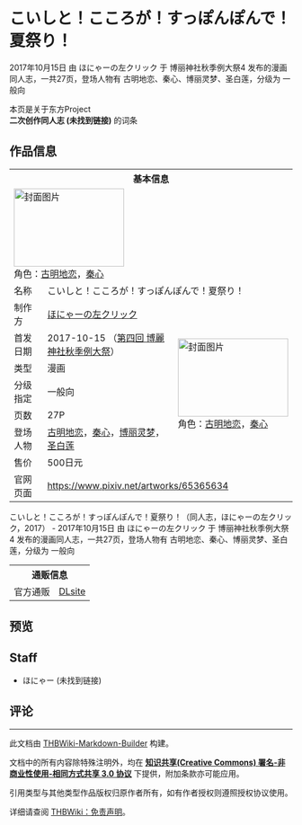# こいしと！こころが！すっぽんぽんで！夏祭り！

<!-- source html: G:\repos\THBWiki-Markdown-Builder\THBWikiMarkdown\Temp\main\0\08\ns0%3A%E3%81%93%E3%81%84%E3%81%97%E3%81%A8%EF%BC%81%E3%81%93%E3%81%93%E3%82%8D%E3%81%8C%EF%BC%81%E3%81%99%E3%81%A3%E3%81%BD%E3%82%93%E3%81%BD%E3%82%93%E3%81%A7%EF%BC%81%E5%A4%8F%E7%A5%AD%E3%82%8A%EF%BC%81.html -->

2017年10月15日 由 ほにゃーの左クリック 于 博丽神社秋季例大祭4 发布的漫画同人志，一共27页，登场人物有 古明地恋、秦心、博丽灵梦、圣白莲，分级为 一般向

本页是关于东方Project  
 **二次创作同人志 (未找到链接)** 的词条

## 作品信息

<table><tbody><tr><th colspan="3">基本信息</th></tr><tr><td class="cover-artwork-mobile" colspan="2"><a href="./文件-こいしと！こころが！すっぽんぽんで！夏祭り！封面.jpg.md" class="image" title="封面图片"><img alt="封面图片" src="https://upload.thwiki.cc/thumb/4/4e/%E3%81%93%E3%81%84%E3%81%97%E3%81%A8%EF%BC%81%E3%81%93%E3%81%93%E3%82%8D%E3%81%8C%EF%BC%81%E3%81%99%E3%81%A3%E3%81%BD%E3%82%93%E3%81%BD%E3%82%93%E3%81%A7%EF%BC%81%E5%A4%8F%E7%A5%AD%E3%82%8A%EF%BC%81%E5%B0%81%E9%9D%A2.jpg/196px-%E3%81%93%E3%81%84%E3%81%97%E3%81%A8%EF%BC%81%E3%81%93%E3%81%93%E3%82%8D%E3%81%8C%EF%BC%81%E3%81%99%E3%81%A3%E3%81%BD%E3%82%93%E3%81%BD%E3%82%93%E3%81%A7%EF%BC%81%E5%A4%8F%E7%A5%AD%E3%82%8A%EF%BC%81%E5%B0%81%E9%9D%A2.jpg" decoding="async" loading="lazy" width="196" height="139" srcset="https://upload.thwiki.cc/thumb/4/4e/%E3%81%93%E3%81%84%E3%81%97%E3%81%A8%EF%BC%81%E3%81%93%E3%81%93%E3%82%8D%E3%81%8C%EF%BC%81%E3%81%99%E3%81%A3%E3%81%BD%E3%82%93%E3%81%BD%E3%82%93%E3%81%A7%EF%BC%81%E5%A4%8F%E7%A5%AD%E3%82%8A%EF%BC%81%E5%B0%81%E9%9D%A2.jpg/294px-%E3%81%93%E3%81%84%E3%81%97%E3%81%A8%EF%BC%81%E3%81%93%E3%81%93%E3%82%8D%E3%81%8C%EF%BC%81%E3%81%99%E3%81%A3%E3%81%BD%E3%82%93%E3%81%BD%E3%82%93%E3%81%A7%EF%BC%81%E5%A4%8F%E7%A5%AD%E3%82%8A%EF%BC%81%E5%B0%81%E9%9D%A2.jpg 1.5x, https://upload.thwiki.cc/thumb/4/4e/%E3%81%93%E3%81%84%E3%81%97%E3%81%A8%EF%BC%81%E3%81%93%E3%81%93%E3%82%8D%E3%81%8C%EF%BC%81%E3%81%99%E3%81%A3%E3%81%BD%E3%82%93%E3%81%BD%E3%82%93%E3%81%A7%EF%BC%81%E5%A4%8F%E7%A5%AD%E3%82%8A%EF%BC%81%E5%B0%81%E9%9D%A2.jpg/392px-%E3%81%93%E3%81%84%E3%81%97%E3%81%A8%EF%BC%81%E3%81%93%E3%81%93%E3%82%8D%E3%81%8C%EF%BC%81%E3%81%99%E3%81%A3%E3%81%BD%E3%82%93%E3%81%BD%E3%82%93%E3%81%A7%EF%BC%81%E5%A4%8F%E7%A5%AD%E3%82%8A%EF%BC%81%E5%B0%81%E9%9D%A2.jpg 2x" data-file-width="1200" data-file-height="851"></a><div class="cover-char">角色：<a href="./古明地恋.md" title="古明地恋">古明地恋</a>，<a href="./秦心.md" title="秦心">秦心</a></div></td>
</tr><tr><td class="label">名称</td><td colspan="2"> こいしと！こころが！すっぽんぽんで！夏祭り！ </td></tr><tr><td class="label">制作方</td><td><a href="./ほにゃーの左クリック.md" title="ほにゃーの左クリック">ほにゃーの左クリック</a></td><td class="cover-artwork" rowspan="7" style="min-width:196px;"><a href="./文件-こいしと！こころが！すっぽんぽんで！夏祭り！封面.jpg.md" class="image" title="封面图片"><img alt="封面图片" src="https://upload.thwiki.cc/thumb/4/4e/%E3%81%93%E3%81%84%E3%81%97%E3%81%A8%EF%BC%81%E3%81%93%E3%81%93%E3%82%8D%E3%81%8C%EF%BC%81%E3%81%99%E3%81%A3%E3%81%BD%E3%82%93%E3%81%BD%E3%82%93%E3%81%A7%EF%BC%81%E5%A4%8F%E7%A5%AD%E3%82%8A%EF%BC%81%E5%B0%81%E9%9D%A2.jpg/196px-%E3%81%93%E3%81%84%E3%81%97%E3%81%A8%EF%BC%81%E3%81%93%E3%81%93%E3%82%8D%E3%81%8C%EF%BC%81%E3%81%99%E3%81%A3%E3%81%BD%E3%82%93%E3%81%BD%E3%82%93%E3%81%A7%EF%BC%81%E5%A4%8F%E7%A5%AD%E3%82%8A%EF%BC%81%E5%B0%81%E9%9D%A2.jpg" decoding="async" loading="lazy" width="196" height="139" srcset="https://upload.thwiki.cc/thumb/4/4e/%E3%81%93%E3%81%84%E3%81%97%E3%81%A8%EF%BC%81%E3%81%93%E3%81%93%E3%82%8D%E3%81%8C%EF%BC%81%E3%81%99%E3%81%A3%E3%81%BD%E3%82%93%E3%81%BD%E3%82%93%E3%81%A7%EF%BC%81%E5%A4%8F%E7%A5%AD%E3%82%8A%EF%BC%81%E5%B0%81%E9%9D%A2.jpg/294px-%E3%81%93%E3%81%84%E3%81%97%E3%81%A8%EF%BC%81%E3%81%93%E3%81%93%E3%82%8D%E3%81%8C%EF%BC%81%E3%81%99%E3%81%A3%E3%81%BD%E3%82%93%E3%81%BD%E3%82%93%E3%81%A7%EF%BC%81%E5%A4%8F%E7%A5%AD%E3%82%8A%EF%BC%81%E5%B0%81%E9%9D%A2.jpg 1.5x, https://upload.thwiki.cc/thumb/4/4e/%E3%81%93%E3%81%84%E3%81%97%E3%81%A8%EF%BC%81%E3%81%93%E3%81%93%E3%82%8D%E3%81%8C%EF%BC%81%E3%81%99%E3%81%A3%E3%81%BD%E3%82%93%E3%81%BD%E3%82%93%E3%81%A7%EF%BC%81%E5%A4%8F%E7%A5%AD%E3%82%8A%EF%BC%81%E5%B0%81%E9%9D%A2.jpg/392px-%E3%81%93%E3%81%84%E3%81%97%E3%81%A8%EF%BC%81%E3%81%93%E3%81%93%E3%82%8D%E3%81%8C%EF%BC%81%E3%81%99%E3%81%A3%E3%81%BD%E3%82%93%E3%81%BD%E3%82%93%E3%81%A7%EF%BC%81%E5%A4%8F%E7%A5%AD%E3%82%8A%EF%BC%81%E5%B0%81%E9%9D%A2.jpg 2x" data-file-width="1200" data-file-height="851"></a><div class="cover-char">角色：<a href="./古明地恋.md" title="古明地恋">古明地恋</a>，<a href="./秦心.md" title="秦心">秦心</a></div></td>
</tr><tr><td class="label">首发日期</td><td>2017-10-15&#160;（<a href="/展会作品列表?e=%E5%8D%9A%E4%B8%BD%E7%A5%9E%E7%A4%BE%E7%A7%8B%E5%AD%A3%E4%BE%8B%E5%A4%A7%E7%A5%AD%234">第四回 博麗神社秋季例大祭</a>）</td></tr><tr><td class="label">类型</td><td>漫画</td></tr><tr><td class="label">分级指定</td><td>一般向</td></tr><tr><td class="label">页数</td><td>27P</td></tr><tr><td class="label">登场人物</td><td><a href="./古明地恋.md" title="古明地恋">古明地恋</a>，<a href="./秦心.md" title="秦心">秦心</a>，<a href="./博丽灵梦.md" title="博丽灵梦">博丽灵梦</a>，<a href="./圣白莲.md" title="圣白莲">圣白莲</a></td></tr><tr><td class="label">售价</td><td>500日元</td></tr>
<tr><td class="label">官网页面</td><td colspan="2"><a rel="nofollow" class="external free" href="https://www.pixiv.net/artworks/65365634">https://www.pixiv.net/artworks/65365634</a></td></tr></tbody></table>

こいしと！こころが！すっぽんぽんで！夏祭り！（同人志，ほにゃーの左クリック，2017） - 2017年10月15日 由 ほにゃーの左クリック 于 博丽神社秋季例大祭4 发布的漫画同人志，一共27页，登场人物有 古明地恋、秦心、博丽灵梦、圣白莲，分级为 一般向

<table><tbody><tr><th colspan="3">通贩信息</th></tr><tr><td class="label">官方通贩</td><td colspan="2"><a rel="nofollow" class="external text" href="http://www.dlsite.com/home/work/=/product_id/RJ210747.html">DLsite</a></td></tr></tbody></table>



## 预览

## Staff
- ほにゃー (未找到链接)


## 评论




---

此文档由 [THBWiki-Markdown-Builder](https://github.com/Delsin-Yu/THBWiki-Markdown-Builder) 构建。

文档中的所有内容除特殊注明外，均在 [**知识共享(Creative Commons) 署名-非商业性使用-相同方式共享 3.0 协议**](https://creativecommons.org/licenses/by-sa/3.0/deed.zh-hans) 下提供，附加条款亦可能应用。

引用类型与其他类型作品版权归原作者所有，如有作者授权则遵照授权协议使用。

详细请查阅 [THBWiki：免责声明](https://thbwiki.cc/THBWiki:%E5%85%8D%E8%B4%A3%E5%A3%B0%E6%98%8E)。


